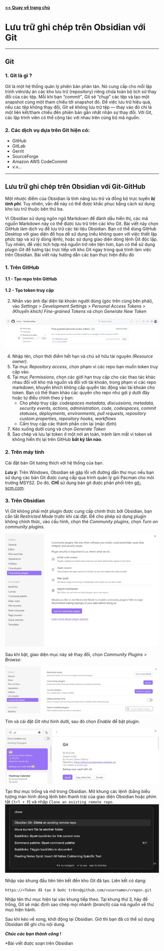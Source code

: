 [**<< Quay về trang chủ**](/Instruction-Notes-Public)

# Lưu trữ ghi chép trên Obsidian với Git

---

## **Git**

### 1. Git là gì ?

Git là một hệ thống quản lý phiên bản phân tán. Nó cung cấp cho mỗi lập trình viên/dự án các kho lưu trữ (repository) riêng chứa toàn bộ lịch sử thay đổi của các tệp. Mỗi khi bạn _“commit”_, Git sẽ “chụp” các tệp và tạo một snapshot cùng một tham chiếu tới snapshot đó. Để việc lưu trữ hiệu quả, nếu các tệp không thay đổi, Git sẽ không lưu trữ tệp — thay vào đó chỉ là một liên kết/tham chiếu đến phiên bản gần nhất nhận sự thay đổi. Với Git, các lập trình viên có thể cộng tác với nhau trên cùng bộ mã nguồn.

### 2. Các dịch vụ dựa trên Git hiện có:
- GitHub
- GitLab
- Gerrit
- SourceForge
- Amazon AWS CodeCommit
- v.v...

---

## **Lưu trữ ghi chép trên Obsidian với Git-GitHub**

Một nhược điểm của Obsidian là tính năng lưu trữ và đồng bộ trực tuyến _**bị tính phí**_. Tuy nhiên, vấn đề này có thể được khắc phục bằng cách sử dụng kho lưu trữ thuộc bên thứ ba.

Vì Obsidian sử dụng ngôn ngữ Markdown để đánh dấu hiển thị, các mã nguồn Markdown này có thể được lưu trữ trên các kho Git. Bài viết này chọn GitHub làm dịch vụ để lưu trữ các tài liệu Obsidian. Bạn có thể dùng GitHub Desktop với giao diện đồ họa dễ sử dụng (nếu không quen với việc thiết lập phức tạp và xử lý dòng lệnh), hoặc sử dụng giao diện dòng lệnh Git độc lập. Tuy nhiên, để việc tích hợp mã nguồn trở nên tiện hơn, bạn có thể sử dụng plugin _Git_ để tương tác trực tiếp với kho Git ngay trong quá trình làm việc trên Obsidian. Bài viết này hướng dẫn các bạn thực hiện điều đó

### 1. Trên GitHub

#### 1.1 - Tạo repo trên GitHub
#### 1.2 - Tạo token truy cập

2. Nhấn vào ảnh đại diện tài khoản người dùng (góc trên cùng bên phải), vào _Settings > Development Settings > Personal Access Tokens > (Khuyến khích) Fine-grained Tokens_ và chọn _Generate New Token_

![](./IMGs/04-GitTokens.jpg)

4. Nhập tên, chọn thời điểm hết hạn và chủ sở hữu tài nguyên _(Resource owner)_.
5. Tại mục _Repository access_, chọn phạm vi các repo bạn muốn token truy cập vào.
6. Tại mục _Permissions_, chọn các giới hạn truy cập cho các thao tác khác nhau đối với kho mã nguồn và đối với tài khoản, trong phạm vi các repo markdown, khuyến khích không cấp quyền tác động vào tài khoản cho token. Bạn có thể tham khảo các quyền cho repo như gợi ý dưới đây hoặc tự điều chỉnh theo ý bạn: <br>
   - Cho phép truy cập: _codespaces metadata, discussions, metadata, security events, actions, administration, code, codespaces, commit statuses, deployments, environments, pull requests, repository custom properties, repository hooks, workflows_
   - Cấm truy cập các thành phần còn lại (mặc định) <br>
7. Kéo xuống dưới cùng và chọn _Generate Token_
8. Sao chép và lưu lại token ở một nơi an toàn, tránh làm mất vì token sẽ không hiển thị lại trên GitHub **bất kỳ lần nào**.

### 2. Trên máy tính

Cài đặt bản Git tương thích với hệ thống của bạn. 

_**Lưu ý:**_ Trên Windows, Obsidian sẽ gặp lỗi với đường dẫn thư mục nếu bạn sử dụng các bản Git được cung cấp qua trình quản lý gói Pacman cho môi trường MSYS2. Do đó, **CHỈ** sử dụng bản git được phân phối trên [git-scm.com](https://git-scm.com/).

### 3. Trên Obsidian

Vì _Git_ không phải một plugin được cung cấp chính thức bởi Obsidian, bạn cần tắt _Restricted Mode_ trước khi cài đặt. Để cho phép sử dụng plugin không chính thức, vào cấu hình, chọn thẻ _Community plugins_, chọn _Turn on community plugins_.

![](./IMGs/01-TurnoffRestricted.jpg)

Sau khi bật, giao diện mục này sẽ thay đổi, chọn _Community Plugins > Browse_:

![](./IMGs/02-Browse.jpg)

Tìm và cài đặt _Git_ như hình dưới, sau đó chọn _Enable_ để bật plugin.

![](./IMGs/03-Git.jpg)

 Tạo thư mục trống và mở trong Obsidian. Mở khung các lệnh (bằng biểu tượng màn hình dòng lệnh bên thanh trái của giao diện Obsidian hoặc phím tắt `Ctrl + P`) và nhập `Clone an existing remote repo`.
 ![](./IMGs/05-clone-repo-git-plugin.png)

Nhập vào khung đầu tiên liên kết đến kho Git đã tạo. Liên kết có dạng:
```
https://<Token đã tạo ở bước trên>@github.com/<username>/<repo>.git
```
Nhập tên thư mục hiện tại vào khung tiếp theo. Tại khung thứ 3, hãy để trống, Git sẽ mặc định sao chép mọi nhánh (_branch_) của mã nguồn về thư mục hiện hành.

Sau khi kéo về xong, khởi động lại Obsidian. Giờ thì bạn đã có thể sử dụng Obsidian để ghi chú nội dung.

***Chúc các bạn thành công !***

\*Bài viết được soạn trên Obsidian